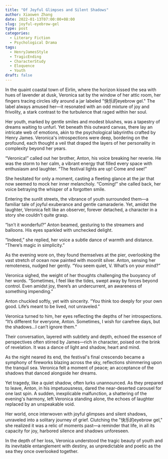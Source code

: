 ```yaml
---
title: "Of Joyful Glimpses and Silent Shadows"
author: Xiaowen Zhang
date: 2022-01-13T07:00:00+08:00
slug: joyful-eyebrow-gel
type: post
categories:
  - Literary Fiction
  - Psychological Drama
tags:
  - HenryJamesStyle
  - TragicEnding
  - CharacterStudy
  - Eloquence
  - Youth
draft: false
---
```


In the quaint coastal town of Eirlin, where the horizon kissed the sea with hues of lavender at dusk, Veronica sat by the window of her attic room, her fingers tracing circles idly around a jar labeled "快乐的eyebrow gel." The label always amused her—it resonated with an odd mixture of joy and frivolity, a stark contrast to the turbulence that raged within her soul.

Her youth, marked by gentle smiles and modest blushes, was a tapestry of dreams waiting to unfurl. Yet beneath this outward canvas, there lay an intricate web of emotions, akin to the psychological labyrinths crafted by Henry James. Veronica's introspections were deep, bordering on the profound, each thought a veil that draped the layers of her personality in complexity beyond her years.

“Veronica!” called out her brother, Anton, his voice breaking her reverie. He was the storm to her calm, a vibrant energy that filled every space with enthusiasm and laughter. “The festival lights are up! Come and see!”

She hesitated for only a moment, casting a fleeting glance at the jar that now seemed to mock her inner melancholy. “Coming!” she called back, her voice betraying the whisper of a forgotten smile.

Entering the sunlit streets, the vibrance of youth surrounded them—a familiar tale of joyful exuberance and gentle camaraderie. Yet, amidst the laughter, Veronica felt like an observer, forever detached, a character in a story she couldn't quite grasp.

“Isn’t it wonderful?” Anton beamed, gesturing to the streamers and balloons. His eyes sparkled with unchecked delight.

“Indeed,” she replied, her voice a subtle dance of warmth and distance. “There’s magic in simplicity.”

As the evening wore on, they found themselves at the pier, overlooking the vast stretch of ocean now painted with moonlit silver. Anton, sensing her remoteness, nudged her gently. “You seem quiet, V. What’s on your mind?”

Veronica sighed, the weight of her thoughts challenging the buoyancy of her words. “Sometimes, I feel like the tides, swept away by forces beyond control. Even amidst joy, there’s an undercurrent, an awareness of something impending.”

Anton chuckled softly, yet with sincerity. “You think too deeply for your own good. Life’s meant to be lived, not unraveled.”

Veronica turned to him, her eyes reflecting the depths of her introspections. “It’s different for everyone, Anton. Sometimes, I wish for carefree days, but the shadows…I can’t ignore them.”

Their conversation, layered with subtlety and depth, echoed the essence of perspectives often stirred by James—rich in character, poised on the brink of revelation. It was a dance of light and shadow, heart and mind.

As the night neared its end, the festival's final crescendo became a symphony of fireworks blazing across the sky, reflections shimmering upon the tranquil sea. Veronica felt a moment of peace; an acceptance of the shadows that danced alongside her dreams.

Yet tragedy, like a quiet shadow, often lurks unannounced. As they prepared to leave, Anton, in his impetuousness, dared the near-deserted carousel for one last spin. A sudden, inexplicable malfunction, a shattering of the evening's harmony, left Veronica standing alone, the echoes of laughter replaced by an unspeakable void.

Her world, once interwoven with joyful glimpses and silent shadows, unraveled into a solitary journey of grief. Clutching the "快乐的eyebrow gel," she realized it was a relic of moments past—a reminder that life, in all its capacity for joy, harbored silence and shadows unforeseen.

In the depth of her loss, Veronica understood the tragic beauty of youth and its inevitable entanglement with destiny, as unpredictable and poetic as the sea they once overlooked together.